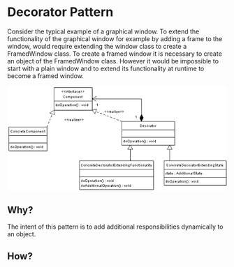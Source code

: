 # Decorator Pattern

Consider the typical example of a graphical window. To extend the functionality of the graphical window for example by adding a frame to the window, would require extending the window class to create a FramedWindow class. 
To create a framed window it is necessary to create an object of the FramedWindow class. However it would be impossible to start with a plain window and to extend its functionality at runtime to become a framed window.

![decoratorImage](../images/decoratorClassDiagram.png)

## Why? 
The intent of this pattern is to add additional responsibilities dynamically to an object.

## How? 

## 